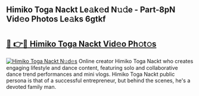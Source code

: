 ## Himiko Toga Nackt Le𝚊k𝚎d N𝚞𝚍e - Part-8pN Vid𝚎o Photos Le𝚊ks 6gtkf

# <h2><a href="http://fb73mga.evod.top/?m=Himiko+Toga+Nackt">🔗 👉🔴 Himiko Toga Nackt Vid𝚎o Ph𝚘t𝚘s</a></h2>

[![Himiko Toga Nackt N𝚞d𝚎s](https://i.imgur.com/8V9OHl7.gif)](http://fb73mga.evod.top/?m=Himiko+Toga+Nackt)
Online creator Himiko Toga Nackt who creates engaging lifestyle and dance content, featuring solo and collaborative dance trend performances and mini vlogs. Himiko Toga Nackt public persona is that of a successful entrepreneur, but behind the scenes, he's a devoted family man. 
